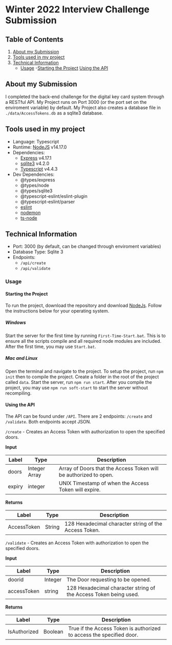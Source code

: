 # Winter 2022 Interview Challenge Submission

## Table of Contents
1. [About my Submission](#About-my-Submission)
2. [Tools used in my project](#Tools-used-in-my-project)
3. [Technical Information](#Technical-Information)
	- [Usage](#Usage)
		-[Starting the Project](#Starting-the-Project)
		[Using the API](#Using-the-API)

## About my Submission
I completed the back-end challenge for the digital key card system through a RESTful API. My Project runs on Port 3000 (or the port set on the enviroment variable) by default. My Project also creates a database file in `./data/AccessTokens.db` as a sqlite3 database. 

## Tools used in my project
- Language: Typescript
- Runtime: [NodeJS](http://nodejs.org/en/) v14.17.0
- Dependencies: 
	- [Express](https://www.npmjs.com/package/express) v4.17.1
	- [sqlite3](https://www.npmjs.com/package/sqlite3) v4.2.0 
	- [Typescript](https://www.npmjs.com/package/typescript) v4.4.3
- Dev Dependencies:
	- @<span>types/express
	- @<span>types/node
	- @<span>types/sqlite3
	- @<span>typescript-eslint/eslint-plugin
	- @<span>typescript-eslint/parser
	- [eslint](https://www.npmjs.com/package/eslint)
	- [nodemon](https://www.npmjs.com/package/nodemon)
	- [ts-node](https://www.npmjs.com/package/ts-node)

## Technical Information
- Port: 3000 (by default, can be changed through enviroment variables)
- Database Type: Sqlite 3
- Endpoints: 
	- `/api/create`
	- `/api/validate`

### Usage

#### Starting the Project
To run the project, download the repository and download [NodeJs](https://nodejs.org/en/). Follow the instructions below for your operating system.

##### Windows
Start the server for the first time by running `First-Time-Start.bat`. This is to ensure all the scripts compile and all required node modules are included. After the first time, you may use `Start.bat`.

##### Mac and Linux
Open the terminal and navigate to the project. To setup the project, run `npm init` then to compile the project. Create a folder in the root of the project called `data`. Start the server, run `npm run start`. After you compile the project, you may use `npm run soft-start` to start the server without recompiling. 

#### Using the API
The API can be found under `/API`. There are 2 endpoints: `/create` and `/validate`. Both endpoints accept JSON. 

`/create` - Creates an Access Token with authorization to open the specified doors.

**Input**

Label | Type | Description
--- | --- | ---
doors | Integer Array | Array of Doors that the Access Token will be authorized to open.
expiry | integer | UNIX Timestamp of when the Access Token will expire.

**Returns**

Label | Type | Description
--- | --- | ---
AccessToken | String | 128 Hexadecimal character string of the Access Token.

`/validate` - Creates an Access Token with authorization to open the specified doors.

**Input**

Label | Type | Description
--- | --- | ---
doorid | Integer | The Door requesting to be opened.
accessToken | string | 128 Hexadecimal character string of the Access Token being used.

**Returns**

Label | Type | Description
--- | --- | ---
IsAuthorized | Boolean | True if the Access Token is authorized to access the specified door.
